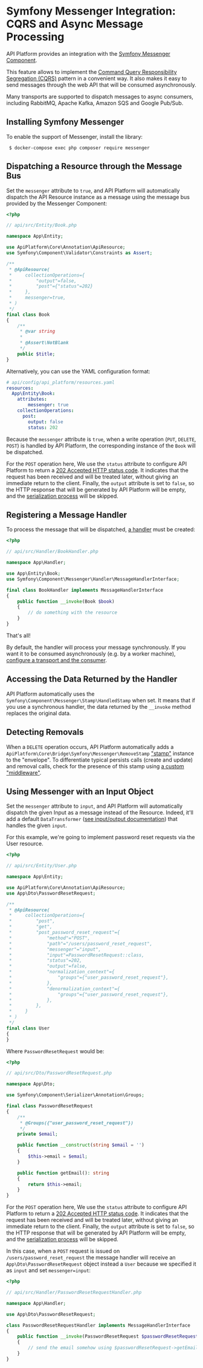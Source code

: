 # Symfony Messenger Integration: CQRS and Async Message Processing

API Platform provides an integration with the [Symfony Messenger Component](https://symfony.com/doc/current/messenger.html).

This feature allows to implement the [Command Query Responsibility Segregation (CQRS)](https://martinfowler.com/bliki/CQRS.html) pattern in a convenient way.
It also makes it easy to send messages through the web API that will be consumed asynchronously.

Many transports are supported to dispatch messages to async consumers, including RabbitMQ, Apache Kafka, Amazon SQS and Google Pub/Sub.

## Installing Symfony Messenger

To enable the support of Messenger, install the library:

     $ docker-compose exec php composer require messenger

## Dispatching a Resource through the Message Bus

Set the `messenger` attribute to `true`, and API Platform will automatically dispatch the API Resource instance as a message using the message bus provided by the Messenger Component:

```php
<?php

// api/src/Entity/Book.php

namespace App\Entity;

use ApiPlatform\Core\Annotation\ApiResource;
use Symfony\Component\Validator\Constraints as Assert;

/**
 * @ApiResource(
 *     collectionOperations={
 *         "output"=false,
 *         "post"={"status"=202}
 *     },
 *     messenger=true,
 * )
 */
final class Book
{
    /**
     * @var string
     *
     * @Assert\NotBlank
     */
    public $title;
}
```

Alternatively, you can use the YAML configuration format:

```yaml
# api/config/api_platform/resources.yaml
resources:
  App\Entity\Book:
    attributes:
        messenger: true
    collectionOperations:
      post:
        output: false
        status: 202
```

Because the `messenger` attribute is `true`, when a write operation (`PUT`, `DELETE`, `POST`) is handled by API Platform, the corresponding instance of the `Book` will be dispatched.

For the `POST` operation here, We use the `status` attribute to configure API Platform to return a [202 Accepted HTTP status code](https://developer.mozilla.org/en-US/docs/Web/HTTP/Status/202).
It indicates that the request has been received and will be treated later, without giving an immediate return to the client.
Finally, the `output` attribute is set to `false`, so the HTTP response that will be generated by API Platform will be empty, and the [serialization process](serialization.md) will be skipped.

## Registering a Message Handler

To process the message that will be dispatched, [a handler](https://symfony.com/doc/current/messenger.html#registering-handlers) must be created:

```php
<?php

// api/src/Handler/BookHandler.php

namespace App\Handler;

use App\Entity\Book;
use Symfony\Component\Messenger\Handler\MessageHandlerInterface;

final class BookHandler implements MessageHandlerInterface
{
    public function __invoke(Book $book)
    {
        // do something with the resource
    }
}
```

That's all!

By default, the handler will process your message synchronously.
If you want it to be consumed asynchronously (e.g. by a worker machine), [configure a transport and the consumer](https://symfony.com/doc/current/messenger.html#transports).

## Accessing the Data Returned by the Handler

API Platform automatically uses the `Symfony\Component\Messenger\Stamp\HandledStamp` when set.
It means that if you use a synchronous handler, the data returned by the `__invoke` method replaces the original data.

## Detecting Removals

When a `DELETE` operation occurs, API Platform automatically adds a `ApiPlatform\Core\Bridge\Symfony\Messenger\RemoveStamp` ["stamp"](https://symfony.com/doc/current/components/messenger.html#adding-metadata-to-messages-envelopes) instance to the "envelope".
To differentiate typical persists calls (create and update) and removal calls, check for the presence of this stamp using [a custom "middleware"](https://symfony.com/doc/current/components/messenger.html#adding-metadata-to-messages-envelopes).

## Using Messenger with an Input Object

Set the `messenger` attribute to `input`, and API Platform will automatically dispatch the given Input as a message instead of the Resource. Indeed, it'll add a default `DataTransformer` ([see input/output documentation](./dto.md)) that handles the given `input`.

For this example, we're going to implement password reset requests via the User resource.

```php
<?php

// api/src/Entity/User.php

namespace App\Entity;

use ApiPlatform\Core\Annotation\ApiResource;
use App\Dto\PasswordResetRequest;

/**
 * @ApiResource(
 *     collectionOperations={
 *         "post",
 *         "get",
 *         "post_password_reset_request"={
 *             "method"="POST",
 *             "path"="/users/password_reset_request",
 *             "messenger"="input",
 *             "input"=PasswordResetRequest::class,
 *             "status"=202,
 *             "output"=false,
 *             "normalization_context"={
 *                 "groups"={"user_password_reset_request"},
 *             },
 *             "denormalization_context"={
 *                 "groups"={"user_password_reset_request"},
 *             },
 *         },
 *     }
 * )
 */
final class User
{
}
```

Where `PasswordResetRequest` would be:

```php
<?php

// api/src/Dto/PasswordResetRequest.php

namespace App\Dto;

use Symfony\Component\Serializer\Annotation\Groups;

final class PasswordResetRequest
{
    /**
     * @Groups({"user_password_reset_request"})
     */
    private $email;

    public function __construct(string $email = '')
    {
        $this->email = $email;
    }

    public function getEmail(): string
    {
        return $this->email;
    }
}
```

For the `POST` operation here, We use the `status` attribute to configure API Platform to return a [202 Accepted HTTP status code](https://developer.mozilla.org/en-US/docs/Web/HTTP/Status/202).
It indicates that the request has been received and will be treated later, without giving an immediate return to the client.
Finally, the `output` attribute is set to `false`, so the HTTP response that will be generated by API Platform will be empty, and the [serialization process](serialization.md) will be skipped.

In this case, when a `POST` request is issued on `/users/password_reset_request` the message handler will receive an `App\Dto\PasswordResetRequest` object instead a `User` because we specified it as `input` and set `messenger=input`:

```php
<?php

// api/src/Handler/PasswordResetRequestHandler.php

namespace App\Handler;

use App\Dto\PasswordResetRequest;

class PasswordResetRequestHandler implements MessageHandlerInterface
{
    public function __invoke(PasswordResetRequest $passwordResetRequest)
    {
        // send the email somehow using $passwordResetRequest->getEmail()
    }
}
```
